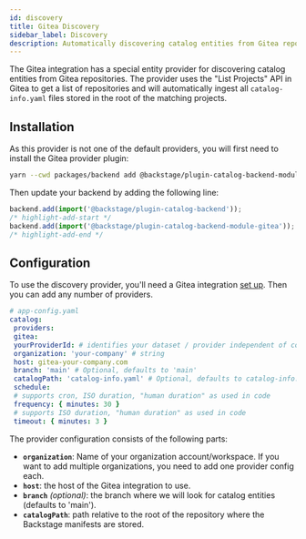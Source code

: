 ```yaml
---
id: discovery
title: Gitea Discovery
sidebar_label: Discovery
description: Automatically discovering catalog entities from Gitea repositories
---
```


The Gitea integration has a special entity provider for discovering catalog entities
from Gitea repositories. The provider uses the "List Projects" API in Gitea to get
a list of repositories and will automatically ingest all `catalog-info.yaml` files
stored in the root of the matching projects.

## Installation

As this provider is not one of the default providers, you will first need to install
the Gitea provider plugin:

```bash title="From your Backstage root directory"
yarn --cwd packages/backend add @backstage/plugin-catalog-backend-module-gitea
```

Then update your backend by adding the following line:

```ts title="packages/backend/src/index.ts"
backend.add(import('@backstage/plugin-catalog-backend'));
/* highlight-add-start */
backend.add(import('@backstage/plugin-catalog-backend-module-gitea'));
/* highlight-add-end */
```

## Configuration

To use the discovery provider, you'll need a Gitea integration
[set up](locations.md). Then you can add any number of providers.

```yaml
# app-config.yaml
catalog:
 providers:
 gitea:
 yourProviderId: # identifies your dataset / provider independent of config changes
 organization: 'your-company' # string
 host: gitea-your-company.com
 branch: 'main' # Optional, defaults to 'main'
 catalogPath: 'catalog-info.yaml' # Optional, defaults to catalog-info.yaml
 schedule:
 # supports cron, ISO duration, "human duration" as used in code
 frequency: { minutes: 30 }
 # supports ISO duration, "human duration" as used in code
 timeout: { minutes: 3 }
```

The provider configuration consists of the following parts:

- **`organization`**: Name of your organization account/workspace. If you want to add multiple organizations, you need to add one provider config each.
- **`host`**: the host of the Gitea integration to use.
- **`branch`** _(optional)_: the branch where we will look for catalog entities (defaults to 'main').
- **`catalogPath`**: path relative to the root of the repository where the Backstage manifests are stored.
